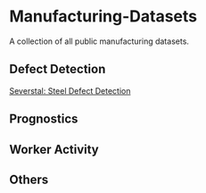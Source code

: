 # Manufacturing-Datasets
A collection of all public manufacturing datasets. 

## Defect Detection
[Severstal: Steel Defect Detection](https://www.kaggle.com/c/severstal-steel-defect-detection) 


## Prognostics

## Worker Activity

## Others
